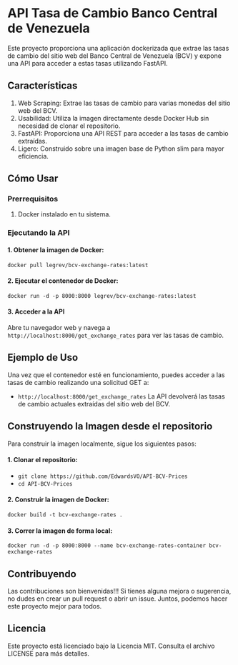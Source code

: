 # API Tasa de Cambio Banco Central de Venezuela
Este proyecto proporciona una aplicación dockerizada que extrae las tasas de cambio del sitio web del Banco Central de Venezuela (BCV) y expone una API para acceder a estas tasas utilizando FastAPI.

## Características
1. Web Scraping: Extrae las tasas de cambio para varias monedas del sitio web del BCV.
2. Usabilidad: Utiliza la imagen directamente desde Docker Hub sin necesidad de clonar el repositorio.
3. FastAPI: Proporciona una API REST para acceder a las tasas de cambio extraídas.
4. Ligero: Construido sobre una imagen base de Python slim para mayor eficiencia.

## Cómo Usar
### Prerrequisitos
1. Docker instalado en tu sistema.
### Ejecutando la API
#### 1. Obtener la imagen de Docker:
`docker pull legrev/bcv-exchange-rates:latest`
#### 2. Ejecutar el contenedor de Docker:
`docker run -d -p 8000:8000 legrev/bcv-exchange-rates:latest`
#### 3. Acceder a la API
Abre tu navegador web y navega a `http://localhost:8000/get_exchange_rates` para ver las tasas de cambio.

## Ejemplo de Uso
Una vez que el contenedor esté en funcionamiento, puedes acceder a las tasas de cambio realizando una solicitud GET a:
- `http://localhost:8000/get_exchange_rates`
La API devolverá las tasas de cambio actuales extraídas del sitio web del BCV.

## Construyendo la Imagen desde el repositorio
Para construir la imagen localmente, sigue los siguientes pasos:
#### 1. Clonar el repositorio:
- `git clone https://github.com/EdwardsVO/API-BCV-Prices`
- `cd API-BCV-Prices`
#### 2. Construir la imagen de Docker:
`docker build -t bcv-exchange-rates .`
#### 3. Correr la imagen de forma local:
`docker run -d -p 8000:8000 --name bcv-exchange-rates-container bcv-exchange-rates`

## Contribuyendo
Las contribuciones son bienvenidas!!! Si tienes alguna mejora o sugerencia, no dudes en crear un pull request o abrir un issue. Juntos, podemos hacer este proyecto mejor para todos.

## Licencia
Este proyecto está licenciado bajo la Licencia MIT. Consulta el archivo LICENSE para más detalles.

